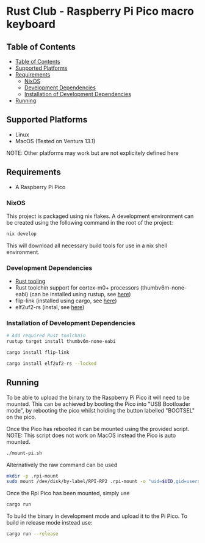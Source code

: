 # Rust Club - Raspberry Pi Pico macro keyboard

## Table of Contents

- [Table of Contents](#table-of-contents)
- [Supported Platforms](#supported-platforms)
- [Requirements](#requirements)
  - [NixOS](#nix-os)
  - [Development Dependencies](#development-dependencies)
  - [Installation of Development Dependencies](#installation-of-dependencies)
- [Running](#running)

## Supported Platforms

- Linux
- MacOS (Tested on Ventura 13.1)

NOTE: Other platforms may work but are not explicitely defined here

## Requirements

- A Raspberry Pi Pico

### NixOS

This project is packaged using nix flakes. A development environment
can be created using the following command in the root of the project:
```sh
nix develop
```
This will download all necessary build tools for use in a nix shell
environment.

### Development Dependencies

- [Rust tooling](https://rustup.rs)
- Rust toolchin support for cortex-m0+ processors (thumbv6m-none-eabi)
  (can be installed using rustup, see [here](#installation-of-dependencies))
- flip-link (installed using cargo, see [here](#installation-of-dependencies))
- elf2uf2-rs (instal, see [here](#installation-of-dependencies))

### Installation of Development Dependencies

```sh
# Add required Rust toolchain
rustup target install thumbv6m-none-eabi

cargo install flip-link

cargo install elf2uf2-rs --locked
```

## Running

To be able to upload the binary to the Raspberry Pi Pico it will need to
be mounted. This can be achieved by booting the Pico into
"USB Bootloader mode", by rebooting the pico whilst holding the button
labelled "BOOTSEL" on the pico.

Once the Pico has rebooted it can be mounted using the provided script.
NOTE: This script does not work on MacOS instead the Pico is auto mounted.

```sh
./mount-pi.sh
```

Alternatively the raw command can be used

```sh
mkdir -p .rpi-mount
sudo mount /dev/disk/by-label/RPI-RP2 .rpi-mount -o "uid=$UID,gid=users"
```

Once the Rpi Pico has been mounted, simply use

```sh
cargo run
```

To build the binary in development mode and upload it to the Pi Pico.
To build in release mode instead use:

```sh
cargo run --release
```
